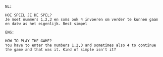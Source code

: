     NL:

    HOE SPEEL JE DE SPEL?
    Je moet nummers 1,2,3 en soms ook 4 invoeren om verder te kunnen gaan en datw as het eigenlijk. Best simpel

    ENG:

    HOW TO PLAY THE GAME?
    You have to enter the numbers 1,2,3 and sometimes also 4 to continue the game and that was it. Kind of simple isn't it?